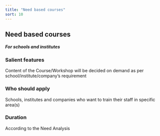 ```yaml
---
title: "Need based courses"
sort: 10
---
```


## Need based courses
##### For schools and institutes

### Salient features
Content of the Course/Workshop will be decided on demand as per school/institute/company’s requirement

### Who should apply
Schools, institutes and companies who want to train their staff in specific area(s)

### Duration
According to the Need Analysis